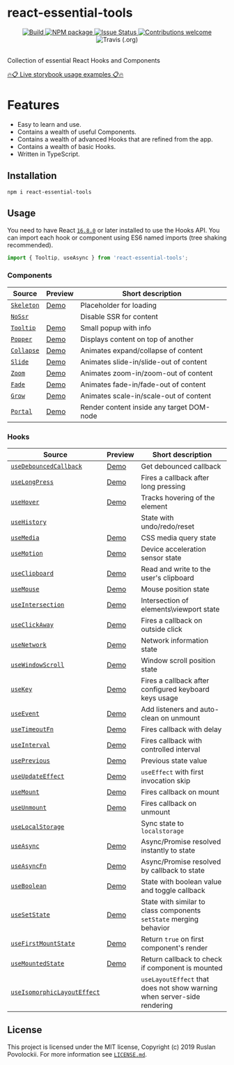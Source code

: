 # react-essential-tools

<div align="center">
  <a href="https://circleci.com/gh/devianllert/react-essential-tools/">
    <img src="https://circleci.com/gh/devianllert/react-essential-tools/tree/develop.svg?style=svg" alt="Build" />
  </a>
  <a href="https://www.npmjs.com/package/react-essential-tools">
    <img src="https://img.shields.io/npm/v/react-essential-tools.svg" alt="NPM package" />
  </a>
  <a href="https://github.com/devianllert/react-essential-tools/issues">
    <img src="https://img.shields.io/github/issues/devianllert/react-essential-tools.svg" alt="Issue Status" />
  </a>
    <a href="https://github.com/devianllert/react-essential-tools/issues">
    <img src="https://img.shields.io/badge/contributions-welcome-brightgreen.svg?style=flat" alt="Contributions welcome" />
  </a>
  <img alt="Travis (.org)" src="https://img.shields.io/travis/devianllert/react-essential-tools">
  <br/>
  <br/>
</div>

Collection of essential React Hooks and Components

[🔥📋 Live storybook usage examples 📋🔥](https://devianllert.github.io/react-essential-tools/)

# Features

- Easy to learn and use.
- Contains a wealth of useful Components.
- Contains a wealth of advanced Hooks that are refined from the app.
- Contains a wealth of basic Hooks.
- Written in TypeScript.

## Installation

```
npm i react-essential-tools
```

## Usage

You need to have React [`16.8.0`](https://reactjs.org/blog/2019/02/06/react-v16.8.0.html) or later installed to use the Hooks API. You can import each hook or component using ES6 named imports (tree shaking recommended).

```js
import { Tooltip, useAsync } from 'react-essential-tools';
```

### Components

| Source                                  | Preview                                                                                             | Short description                         |
| --------------------------------------- | --------------------------------------------------------------------------------------------------- | ----------------------------------------- |
| [`Skeleton`](./src/components/Skeleton) | [Demo](https://devianllert.github.io/react-essential-tools/?path=/story/components-skeleton--basic) | Placeholder for loading                   |
| [`NoSsr`](./src/components/NoSsr)       |                                                                                                     | Disable SSR for content                   |
| [`Tooltip`](./src/components/Tooltip)   | [Demo](https://devianllert.github.io/react-essential-tools/?path=/story/components-tooltip--basic)  | Small popup with info                     |
| [`Popper`](./src/components/Popper)     | [Demo](https://devianllert.github.io/react-essential-tools/?path=/story/components-popper--basic)   | Displays content on top of another        |
| [`Collapse`](./src/components/Collapse) | [Demo](https://devianllert.github.io/react-essential-tools/?path=/story/components-collapse--basic) | Animates expand/collapse of content       |
| [`Slide`](./src/components/Slide)       | [Demo](https://devianllert.github.io/react-essential-tools/?path=/story/components-slide--basic)    | Animates slide-in/slide-out of content    |
| [`Zoom`](./src/components/Zoom)         | [Demo](https://devianllert.github.io/react-essential-tools/?path=/story/components-zoom--basic)     | Animates zoom-in/zoom-out of content      |
| [`Fade`](./src/components/Fade)         | [Demo](https://devianllert.github.io/react-essential-tools/?path=/story/components-fade--basic)     | Animates fade-in/fade-out of content      |
| [`Grow`](./src/components/Grow)         | [Demo](https://devianllert.github.io/react-essential-tools/?path=/story/components-grow--basic)     | Animates scale-in/scale-out of content    |
| [`Portal`](./src/components/Portal)     | [Demo](https://devianllert.github.io/react-essential-tools/?path=/story/components-portal--basic)   | Render content inside any target DOM-node |

### Hooks

| Source                                                               | Preview                                                                                                    | Short description                                                       |
| -------------------------------------------------------------------- | ---------------------------------------------------------------------------------------------------------- | ----------------------------------------------------------------------- |
| [`useDebouncedCallback`](./src/hooks/useDebouncedCallback)           | [Demo](https://devianllert.github.io/react-essential-tools/?path=/story/hooks-usedebouncedcallback--basic) | Get debounced callback                                                  |
| [`useLongPress`](./src/hooks/useLongPress)                           | [Demo](https://devianllert.github.io/react-essential-tools/?path=/story/hooks-uselongpress--basic)         | Fires a callback after long pressing                                    |
| [`useHover`](./src/hooks/useHover)                                   | [Demo](https://devianllert.github.io/react-essential-tools/?path=/story/hooks-usehover--basic)             | Tracks hovering of the element                                          |
| [`useHistory`](./src/hooks/useHistory)                               |                                                                                                            | State with undo/redo/reset                                              |
| [`useMedia`](./src/hooks/useMedia)                                   | [Demo](https://devianllert.github.io/react-essential-tools/?path=/story/hooks-usemedia--basic)             | CSS media query state                                                   |
| [`useMotion`](./src/hooks/useMotion)                                 | [Demo](https://devianllert.github.io/react-essential-tools/?path=/story/hooks-usemotion--basic)            | Device acceleration sensor state                                        |
| [`useClipboard`](./src/hooks/useClipboard)                           | [Demo](https://devianllert.github.io/react-essential-tools/?path=/story/hooks-useclipboard--basic)         | Read and write to the user's clipboard                                  |
| [`useMouse`](./src/hooks/useMouse)                                   | [Demo](https://devianllert.github.io/react-essential-tools/?path=/story/hooks-usemouse--basic)             | Mouse position state                                                    |
| [`useIntersection`](./src/hooks/useIntersection)                     | [Demo](https://devianllert.github.io/react-essential-tools/?path=/story/hooks-useintersection--basic)      | Intersection of elements\viewport state                                 |
| [`useClickAway`](./src/hooks/useClickAway)                           | [Demo](https://devianllert.github.io/react-essential-tools/?path=/story/hooks-useclickaway--basic)         | Fires a callback on outside click                                       |
| [`useNetwork`](./src/hooks/useNetwork)                               | [Demo](https://devianllert.github.io/react-essential-tools/?path=/story/hooks-usenetwork--basic)           | Network information state                                               |
| [`useWindowScroll`](./src/hooks/useWindowScroll)                     | [Demo](https://devianllert.github.io/react-essential-tools/?path=/story/hooks-usewindowscroll--basic)      | Window scroll position state                                            |
| [`useKey`](./src/hooks/useKey)                                       | [Demo](https://devianllert.github.io/react-essential-tools/?path=/story/hooks-usekey--basic)               | Fires a callback after configured keyboard keys usage                   |
| [`useEvent`](./src/hooks/useEvent)                                   | [Demo](https://devianllert.github.io/react-essential-tools/?path=/story/hooks-useevent--basic)             | Add listeners and auto-clean on unmount                                 |
| [`useTimeoutFn`](./src/hooks/useTimeoutFn)                           | [Demo](https://devianllert.github.io/react-essential-tools/?path=/story/hooks-usetimeoutfn--basic)         | Fires callback with delay                                               |
| [`useInterval`](./src/hooks/useInterval)                             | [Demo](https://devianllert.github.io/react-essential-tools/?path=/story/hooks-useinterval--basic)          | Fires callback with controlled interval                                 |
| [`usePrevious`](./src/hooks/usePrevious)                             | [Demo](https://devianllert.github.io/react-essential-tools/?path=/story/hooks-useprevious--basic)          | Previous state value                                                    |
| [`useUpdateEffect`](./src/hooks/useUpdateEffect)                     | [Demo](https://devianllert.github.io/react-essential-tools/?path=/story/hooks-useupdateeffect--basic)      | `useEffect` with first invocation skip                                  |
| [`useMount`](./src/hooks/useMount)                                   | [Demo](https://devianllert.github.io/react-essential-tools/?path=/story/hooks-usemount--basic)             | Fires callback on mount                                                 |
| [`useUnmount`](./src/hooks/useUnmount)                               | [Demo](https://devianllert.github.io/react-essential-tools/?path=/story/hooks-useunmount--basic)           | Fires callback on unmount                                               |
| [`useLocalStorage`](./src/hooks/useLocalStorage)                     |                                                                                                            | Sync state to `localstorage`                                            |
| [`useAsync`](./src/hooks/useAsync)                                   | [Demo](https://devianllert.github.io/react-essential-tools/?path=/story/hooks-useasync--basic)             | Async/Promise resolved instantly to state                               |
| [`useAsyncFn`](./src/hooks/useAsyncFn)                               | [Demo](https://devianllert.github.io/react-essential-tools/?path=/story/hooks-useasyncfn--basic)           | Async/Promise resolved by callback to state                             |
| [`useBoolean`](./src/hooks/useBoolean)                               | [Demo](https://devianllert.github.io/react-essential-tools/?path=/story/hooks-useboolean--basic)           | State with boolean value and toggle callback                            |
| [`useSetState`](./src/hooks/useSetState)                             | [Demo](https://devianllert.github.io/react-essential-tools/?path=/story/hooks-usesetstate--basic)          | State with similar to class components `setState` merging behavior      |
| [`useFirstMountState`](./src/hooks/useFirstMountState)               | [Demo](https://devianllert.github.io/react-essential-tools/?path=/story/hooks-usefirstmountstate--basic)   | Return `true` on first component's render                               |
| [`useMountedState`](./src/hooks/useMountedState)                     | [Demo](https://devianllert.github.io/react-essential-tools/?path=/story/hooks-usemountedstate--basic)      | Return callback to check if component is mounted                        |
| [`useIsomorphicLayoutEffect`](./src/hooks/useIsomorphicLayoutEffect) |                                                                                                            | `useLayoutEffect` that does not show warning when server-side rendering |

## License

This project is licensed under the MIT license, Copyright (c) 2019 Ruslan Povolockii.
For more information see [`LICENSE.md`](./LICENSE.md).
